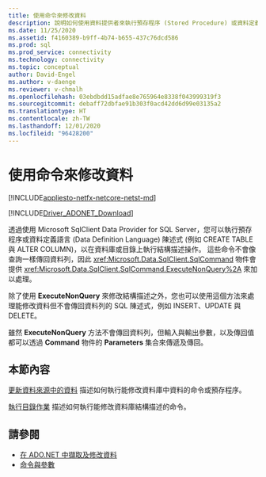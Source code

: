 ```yaml
---
title: 使用命令來修改資料
description: 說明如何使用資料提供者來執行預存程序 (Stored Procedure) 或資料定義語言 (DDL) 陳述式。
ms.date: 11/25/2020
ms.assetid: f4160389-b9ff-4b74-b655-437c76dcd586
ms.prod: sql
ms.prod_service: connectivity
ms.technology: connectivity
ms.topic: conceptual
author: David-Engel
ms.author: v-daenge
ms.reviewer: v-chmalh
ms.openlocfilehash: 03ebdbdd15adfae8e765964e8338f043999319f3
ms.sourcegitcommit: debaff72dbfae91b303f0acd42dd6d99e03135a2
ms.translationtype: HT
ms.contentlocale: zh-TW
ms.lasthandoff: 12/01/2020
ms.locfileid: "96428200"
---
```

# <a name="using-commands-to-modify-data"></a>使用命令來修改資料

[!INCLUDE[appliesto-netfx-netcore-netst-md](../../includes/appliesto-netfx-netcore-netst-md.md)]

[!INCLUDE[Driver_ADONET_Download](../../includes/driver_adonet_download.md)]

透過使用 Microsoft SqlClient Data Provider for SQL Server，您可以執行預存程序或資料定義語言 (Data Definition Language) 陳述式 (例如 CREATE TABLE 與 ALTER COLUMN)，以在資料庫或目錄上執行結構描述操作。 這些命令不會像查詢一樣傳回資料列，因此 <xref:Microsoft.Data.SqlClient.SqlCommand> 物件會提供 <xref:Microsoft.Data.SqlClient.SqlCommand.ExecuteNonQuery%2A> 來加以處理。

除了使用 **ExecuteNonQuery** 來修改結構描述之外，您也可以使用這個方法來處理能修改資料但不會傳回資料列的 SQL 陳述式，例如 INSERT、UPDATE 與 DELETE。

雖然 **ExecuteNonQuery** 方法不會傳回資料列，但輸入與輸出參數，以及傳回值都可以透過 **Command** 物件的 **Parameters** 集合來傳遞及傳回。

## <a name="in-this-section"></a>本節內容

[更新資料來源中的資料](update-data-inside-data-source.md) 描述如何執行能修改資料庫中資料的命令或預存程序。

[執行目錄作業](perform-catalog-operations.md) 描述如何執行能修改資料庫結構描述的命令。

## <a name="see-also"></a>請參閱

- [在 ADO.NET 中擷取及修改資料](retrieving-modifying-data.md)
- [命令與參數](commands-parameters.md)

